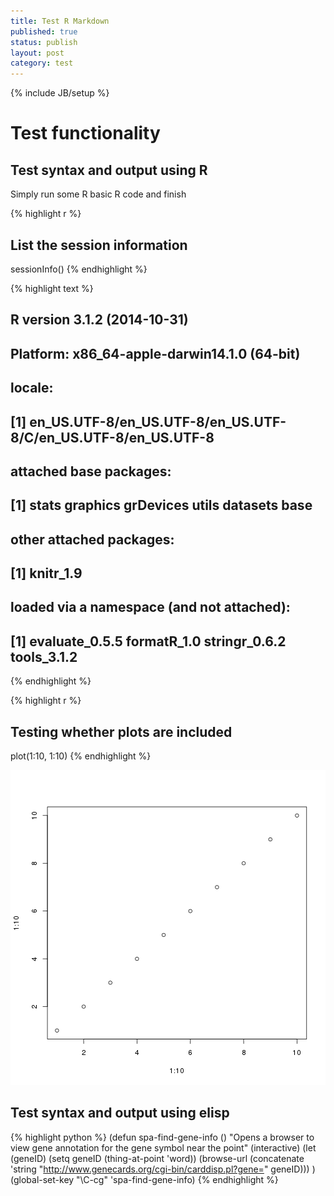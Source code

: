 ```yaml
---
title: Test R Markdown
published: true
status: publish
layout: post
category: test
---    
```

{% include JB/setup %}
 

 
 
# Test functionality
 
## Test syntax and output using R
 
Simply run some R basic R code and finish
 

{% highlight r %}
## List the session information 
sessionInfo()
{% endhighlight %}



{% highlight text %}
## R version 3.1.2 (2014-10-31)
## Platform: x86_64-apple-darwin14.1.0 (64-bit)
## 
## locale:
## [1] en_US.UTF-8/en_US.UTF-8/en_US.UTF-8/C/en_US.UTF-8/en_US.UTF-8
## 
## attached base packages:
## [1] stats     graphics  grDevices utils     datasets  base     
## 
## other attached packages:
## [1] knitr_1.9
## 
## loaded via a namespace (and not attached):
## [1] evaluate_0.5.5 formatR_1.0    stringr_0.6.2  tools_3.1.2
{% endhighlight %}



{% highlight r %}
## Testing whether plots are included
plot(1:10, 1:10)
{% endhighlight %}

![plot of chunk setup](/images/../images/setup-1.png) 
 
## Test syntax and output using elisp

{% highlight python %}
(defun spa-find-gene-info ()
  "Opens a browser to view gene annotation for the gene symbol near the point"
(interactive)
    (let (geneID)
    (setq geneID (thing-at-point 'word))
(browse-url (concatenate 'string "http://www.genecards.org/cgi-bin/carddisp.pl?gene=" geneID)))
  )
  (global-set-key "\C-cg" 'spa-find-gene-info)
{% endhighlight %}
